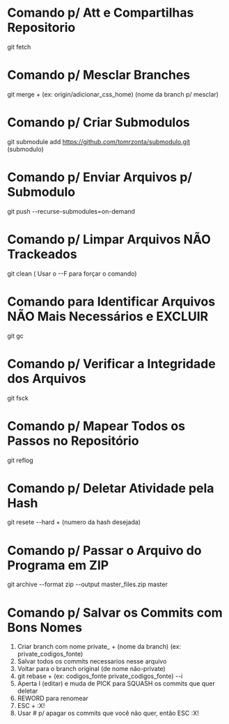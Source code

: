 # Comando p/ Att e Compartilhas Repositorio

git fetch

# Comando p/ Mesclar Branches

git merge + (ex: origin/adicionar_css_home) (nome da branch p/ mesclar)

# Comando p/ Criar Submodulos

git submodule add https://github.com/tomrzonta/submodulo.git (submodulo)

# Comando p/ Enviar Arquivos p/ Submodulo

git push --recurse-submodules=on-demand

# Comando p/ Limpar Arquivos NÃO Trackeados

git clean ( Usar o --F para forçar o comando)

# Comando para Identificar Arquivos NÃO Mais Necessários e EXCLUIR

git gc

# Comando p/ Verificar a Integridade dos Arquivos

git fsck

# Comando p/ Mapear Todos os Passos no Repositório

git reflog

# Comando p/ Deletar Atividade pela Hash

git resete --hard + (numero da hash desejada)

# Comando p/ Passar o Arquivo do Programa em ZIP

git archive --format zip --output master_files.zip master

# Comando p/ Salvar os Commits com Bons Nomes

1. Criar branch com nome private_ + (nome da branch) (ex: private_codigos_fonte)
2. Salvar todos os commits necessarios nesse arquivo
3. Voltar para o branch original (de nome não-private)
4. git rebase + (ex: codigos_fonte private_codigos_fonte) --i
5. Aperta I (editar) e muda de PICK para SQUASH os commits que quer deletar
6. REWORD para renomear
7. ESC + :X!
8. Usar # p/ apagar os commits que você não quer, então ESC :X!
